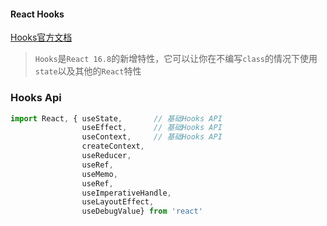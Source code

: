 #### React Hooks

[Hooks官方文档](https://zh-hans.reactjs.org/docs/hooks-reference.html)

> `Hooks`是`React 16.8`的新增特性，它可以让你在不编写`class`的情况下使用`state`以及其他的`React`特性

### Hooks Api

``` js
import React, { useState,       // 基础Hooks API
                useEffect,      // 基础Hooks API
                useContext,     // 基础Hooks API
                createContext,
                useReducer,
                useRef,
                useMemo,
                useRef,
                useImperativeHandle,
                useLayoutEffect,
                useDebugValue} from 'react'
```


